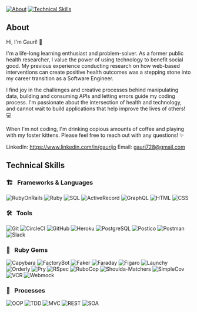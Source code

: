 
[![About][about-badge]](#about)
[![Technical Skills][technical-skills-badge]](#technical-skills)

## About

Hi, I'm Gauri! :wave:

I'm a life-long learning enthusiast and problem-solver. As a former public health researcher, I value the power of using technology to benefit social good. My previous experience conducting research on how web-based interventions can create positive health outcomes was a stepping stone into my career transition as a Software Engineer.

I find joy in the challenges and creative processes behind manipulating data, building and consuming APIs and letting errors guide my coding process. I'm passionate about the intersection of health and technology, and cannot wait to build applications that help improve the lives of others! :computer:

When I'm not coding, I'm drinking copious amounts of coffee and playing with my foster kittens. Please feel free to reach out with any questions! :sparkles:

LinkedIn: https://www.linkedin.com/in/gaurijo
Email: gauri728@gmail.com

## Technical Skills

### 🏗 &nbsp; Frameworks & Languages
![RubyOnRails][rails-badge]
![Ruby][ruby-badge]
![SQL][sql-badge]
![ActiveRecord][active-record-badge]
![GraphQL][graphql-badge]
![HTML][html-badge]
![CSS][css-badge]
### 🛠 &nbsp; Tools

![Git][git-badge]
![CircleCI][circle-ci-badge]
![GitHub][github-badge]
![Heroku][heroku-badge]
![PostgreSQL][postgresql-badge]
![Postico][postico-badge]
![Postman][postman-badge]
![Slack][slack-badge]


### 💎 &nbsp; Ruby Gems
![Capybara][capybara-badge]
![FactoryBot][factorybot-badge]
![Faker][faker-badge]
![Faraday][faraday-badge]
![Figaro][figaro-badge]
![Launchy][launchy-badge]
![Orderly][orderly-badge]
![Pry][pry-badge]
![RSpec][rspec-badge]
![RuboCop][rubocop-badge]
![Shoulda-Matchers][shoulda-matchers-badge]
![SimpleCov][simplecov-badge]
![VCR][vcr-badge]
![Webmock][webmock-badge]


### 💬 &nbsp; Processes
![OOP][oop-badge]
![TDD][tdd-badge]
![MVC][mvc-badge]
![REST][rest-badge]
![SOA][soa-badge]

<!-- BADGES & IMAGES -->
[github-stats-image]: https://github-readme-stats.vercel.app/api?username=gaurijo&theme=vue&show_icons=true
[top-languages-image]: https://github-readme-stats.vercel.app/api/top-langs/?username=gaurijo&layout=compact&theme=vue

[github-follow-badge]: https://img.shields.io/github/followers/gaurijo?label=gaurijo&style=social
[gmail-badge]: https://img.shields.io/badge/gmail-gauri728@gmail.com-green?style=flat&logo=gmail&logoColor=white&color=white&labelColor=EA4335
[linkedin-badge]: https://img.shields.io/badge/LinkedIn-Gauri--Joshi-white?style=flat&logo=Linkedin&logoColor=white&color=white&labelColor=0A66C2

[rails-badge]: https://img.shields.io/badge/Ruby%20on%20Rails-03e3fc.svg?&style=for-the-badge&logo=rubyonrails&logoColor=white

[ruby-badge]: https://img.shields.io/badge/ruby-03e3fc.svg?&style=for-the-badge&logo=ruby&logoColor=white
[sql-badge]: https://img.shields.io/badge/SQL-03e3fc.svg?style=for-the-badge&logo=SQL&logoColor=white
[html-badge]: https://img.shields.io/badge/html5-03e3fc.svg?&style=for-the-badge&logo=html5&logoColor=white
[css-badge]: https://img.shields.io/badge/css3-03e3fc.svg?&style=for-the-badge&logo=css3&logoColor=white
[active-record-badge]: https://img.shields.io/badge/ActiveRecord-03e3fc.svg?&style=for-the-badge&logo=rubyonrails&logoColor=white

[atom-badge]: https://img.shields.io/badge/Atom-03e3fc.svg?&style=for-the-badge&logo=atom&logoColor=white
[git-badge]: https://img.shields.io/badge/git-03e3fc.svg?&style=for-the-badge&logo=git&logoColor=white
[github-badge]: https://img.shields.io/badge/GitHub-03e3fc.svg?&style=for-the-badge&logo=github&logoColor=white
[graphql-badge]: https://img.shields.io/badge/-GraphQL-03e3fc.svg?style=for-the-badge&logo=graphql&logoColor=white
[heroku-badge]: https://img.shields.io/badge/Heroku-03e3fc.svg?&style=for-the-badge&logo=heroku&logoColor=white
[hound-badge]: https://img.shields.io/badge/hound-03e3fc.svg?&style=for-the-badge&logo=hound&logoColor=white
[postgresql-badge]: https://img.shields.io/badge/PostgreSQL-03e3fc.svg?&style=for-the-badge&logo=postgresql&logoColor=white
[postico-badge]: https://img.shields.io/badge/postico-03e3fc.svg?&style=for-the-badge&logo=Postico&logoColor=white
[postman-badge]: https://img.shields.io/badge/Postman-03e3fc.svg?&style=for-the-badge&logo=postman&logoColor=white
[slack-badge]: https://img.shields.io/badge/Slack-03e3fc.svg?&style=for-the-badge&logo=slack&logoColor=white

[capybara-badge]: https://img.shields.io/badge/capybara-03e3fc.svg?&style=for-the-badge&logo=rubygems&logoColor=white
[factorybot-badge]: https://img.shields.io/badge/factorybot-03e3fc.svg?&style=for-the-badge&logo=rubygems&logoColor=white
[faker-badge]: https://img.shields.io/badge/faker-03e3fc.svg?&style=for-the-badge&logo=rubygems&logoColor=white
[faraday-badge]: https://img.shields.io/badge/faraday-03e3fc.svg?&style=for-the-badge&logo=rubygems&logoColor=white
[figaro-badge]: https://img.shields.io/badge/figaro-03e3fc.svg?&style=for-the-badge&logo=rubygems&logoColor=white
[launchy-badge]: https://img.shields.io/badge/launchy-03e3fc.svg?&style=for-the-badge&logo=rubygems&logoColor=white
[orderly-badge]: https://img.shields.io/badge/orderly-03e3fc.svg?&style=for-the-badge&logo=rubygems&logoColor=white
[pry-badge]: https://img.shields.io/badge/pry-03e3fc.svg?&style=for-the-badge&logo=rubygems&logoColor=white
[rspec-badge]: https://img.shields.io/badge/rspec-03e3fc.svg?&style=for-the-badge&logo=rubygems&logoColor=white
[rubocop-badge]: https://img.shields.io/badge/RuboCop-03e3fc.svg?&style=for-the-badge&logo=rubygems&logoColor=white
[sass-badge]: https://img.shields.io/badge/Sass-03e3fc.svg?&style=for-the-badge&logo=sass&logoColor=white
[shoulda-matchers-badge]: https://img.shields.io/badge/shoulda--matchers-03e3fc.svg?&style=for-the-badge&logo=rubygems&logoColor=white
[simplecov-badge]: https://img.shields.io/badge/simplecov-03e3fc.svg?&style=for-the-badge&logo=rubygems&logoColor=white
[vcr-badge]: https://img.shields.io/badge/vcr-03e3fc.svg?&style=for-the-badge&logo=rubygems&logoColor=white
[webmock-badge]: https://img.shields.io/badge/webmock-03e3fc.svg?&style=for-the-badge&logo=rubygems&logoColor=white
[rubocop-badge]: https://img.shields.io/badge/RuboCop-03e3fc.svg?&style=for-the-badge&logo=rubygems&logoColor=white
[circle-ci-badge]: https://img.shields.io/badge/CircleCI-03e3fc.svg?&style=for-the-badge&logo=circleci&logoColor=white


[oop-badge]: https://img.shields.io/badge/OOP-03e3fc.svg?&style=for-the-badge&logo=OOP&logoColor=white
[tdd-badge]: https://img.shields.io/badge/TDD-03e3fc.svg?&style=for-the-badge&logo=TDD&logoColor=white
[mvc-badge]: https://img.shields.io/badge/MVC-03e3fc.svg?&style=for-the-badge&logo=MVC&logoColor=white
[rest-badge]: https://img.shields.io/badge/REST-03e3fc.svg?&style=for-the-badge&logo=REST&logoColor=white


[about-badge]: https://img.shields.io/badge/about-03e3fc.svg?&style=for-the-badge&logo=ABOUT&logoColor=white
[technical-skills-badge]: https://img.shields.io/badge/technical_skills-03e3fc.svg?&style=for-the-badge&logo=technical-skills&logoColor=white
[projects-badge]: https://img.shields.io/badge/projects-03e3fc.svg?&style=for-the-badge&logo=projects&logoColor=white
[github-stats-badge]: https://img.shields.io/badge/github_stats-03e3fc.svg?&style=for-the-badge&logo=githubstats&logoColor=white
[soa-badge]: https://img.shields.io/badge/SOA-03e3fc.svg?&style=for-the-badge&logo=REST&logoColor=white


